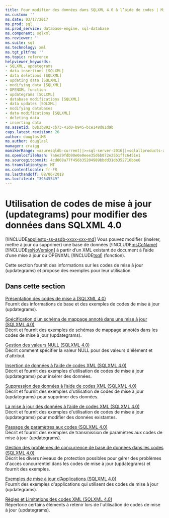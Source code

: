 ```yaml
---
title: Pour modifier des données dans SQLXML 4.0 à l’aide de codes | Microsoft Docs
ms.custom: ''
ms.date: 03/17/2017
ms.prod: sql
ms.prod_service: database-engine, sql-database
ms.component: sqlxml
ms.reviewer: ''
ms.suite: sql
ms.technology: xml
ms.tgt_pltfrm: ''
ms.topic: reference
helpviewer_keywords:
- SQLXML, updategrams
- data insertions [SQLXML]
- data deletions [SQLXML]
- updating data [SQLXML]
- modifying data [SQLXML]
- OPENXML function
- updategrams [SQLXML]
- database modifications [SQLXML]
- data updates [SQLXML]
- modifying databases
- data modifications [SQLXML]
- deleting data
- inserting data
ms.assetid: b8b3b892-cb73-41d0-b945-bce148d81d9b
caps.latest.revision: 26
author: douglaslMS
ms.author: douglasl
manager: craigg
monikerRange: =azuresqldb-current||>=sql-server-2016||=sqlallproducts-allversions||>=sql-server-linux-2017
ms.openlocfilehash: 7a6e29fdb90e0e0eee35d6b072e25b1ffc6451e1
ms.sourcegitcommit: 4cd008a77f456b35204989bbdd31db352716bbe6
ms.translationtype: MT
ms.contentlocale: fr-FR
ms.lasthandoff: 08/06/2018
ms.locfileid: "39545549"
---
```

# <a name="using-updategrams-to-modify-data-in-sqlxml-40"></a>Utilisation de codes de mise à jour (updategrams) pour modifier des données dans SQLXML 4.0
[!INCLUDE[appliesto-ss-asdb-xxxx-xxx-md](../../../includes/appliesto-ss-asdb-xxxx-xxx-md.md)]
  Vous pouvez modifier (insérer, mettre à jour ou supprimer) une base de données [!INCLUDE[msCoName](../../../includes/msconame-md.md)] [!INCLUDE[ssNoVersion](../../../includes/ssnoversion-md.md)] à partir d’un XML existant de document à l’aide d’une mise à jour ou OPENXML [!INCLUDE[tsql](../../../includes/tsql-md.md)] (fonction).  
  
 Cette section fournit des informations sur les codes de mise à jour (updategrams) et propose des exemples pour leur utilisation.  
  
## <a name="in-this-section"></a>Dans cette section  
 [Présentation des codes de mise à &#40;SQLXML 4.0&#41;](../../../relational-databases/sqlxml-annotated-xsd-schemas-xpath-queries/updategrams/introduction-to-updategrams-sqlxml-4-0.md)  
 Fournit des informations de base et des exemples de codes de mise à jour (updategrams).  
  
 [Spécification d’un schéma de mappage annoté dans une mise à jour &#40;SQLXML 4.0&#41;](../../../relational-databases/sqlxml-annotated-xsd-schemas-xpath-queries/updategrams/specifying-an-annotated-mapping-schema-in-an-updategram-sqlxml-4-0.md)  
 Décrit et fournit des exemples de schémas de mappage annotés dans les codes de mise à jour (updategrams).  
  
 [Gestion des valeurs NULL &#40;SQLXML 4.0&#41;](../../../relational-databases/sqlxml-annotated-xsd-schemas-xpath-queries/updategrams/null-handling-sqlxml-4-0.md)  
 Décrit comment spécifier la valeur NULL pour des valeurs d'élément et d'attribut.  
  
 [Insertion de données à l’aide de codes XML &#40;SQLXML 4.0&#41;](../../../relational-databases/sqlxml-annotated-xsd-schemas-xpath-queries/updategrams/inserting-data-using-xml-updategrams-sqlxml-4-0.md)  
 Décrit et fournit des exemples d'utilisation de codes de mise à jour (updategrams) pour insérer des données.  
  
 [Suppression des données à l’aide de codes XML &#40;SQLXML 4.0&#41;](../../../relational-databases/sqlxml-annotated-xsd-schemas-xpath-queries/updategrams/deleting-data-using-xml-updategrams-sqlxml-4-0.md)  
 Décrit et fournit des exemples d'utilisation de codes de mise à jour (updategrams) pour supprimer des données.  
  
 [La mise à jour des données à l’aide de codes XML &#40;SQLXML 4.0&#41;](../../../relational-databases/sqlxml-annotated-xsd-schemas-xpath-queries/updategrams/updating-data-using-xml-updategrams-sqlxml-4-0.md)  
 Décrit et fournit des exemples d'utilisation de codes de mise à jour (updategrams) pour modifier des données existantes.  
  
 [Passage de paramètres aux codes &#40;SQLXML 4.0&#41;](../../../relational-databases/sqlxml-annotated-xsd-schemas-xpath-queries/updategrams/passing-parameters-to-updategrams-sqlxml-4-0.md)  
 Décrit et fournit des exemples de transmission de paramètres aux codes de mise à jour (updategrams).  
  
 [Gestion des problèmes de concurrence de base de données dans les codes &#40;SQLXML 4.0&#41;](../../../relational-databases/sqlxml-annotated-xsd-schemas-xpath-queries/updategrams/handling-database-concurrency-issues-in-updategrams-sqlxml-4-0.md)  
 Décrit les divers niveaux de protection possibles pour gérer des problèmes d'accès concurrentiel dans les codes de mise à jour (updategrams) et fournit des exemples.  
  
 [Exemples de mise à jour d’Applications &#40;SQLXML 4.0&#41;](http://msdn.microsoft.com/library/d2287e10-4007-4ba4-ad84-4e2b6adfede5)  
 Fournit des exemples d'applications qui utilisent des codes de mise à jour (updategrams).  
  
 [Règles et Limitations des codes XML &#40;SQLXML 4.0&#41;](../../../relational-databases/sqlxml-annotated-xsd-schemas-xpath-queries/updategrams/guidelines-and-limitations-of-xml-updategrams-sqlxml-4-0.md)  
 Répertorie certains éléments à retenir lors de l'utilisation de codes de mise à jour (updategrams).  
  
  
